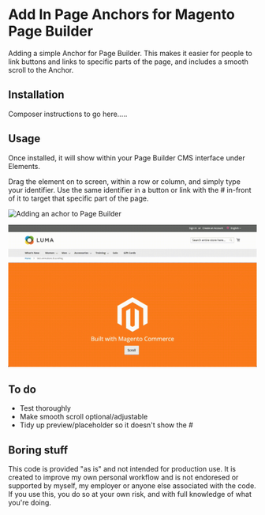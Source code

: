 # Add In Page Anchors for Magento Page Builder

Adding a simple Anchor for Page Builder. This makes it easier for people to link buttons and links to specific parts of the page, and includes a smooth scroll to the Anchor.

## Installation

Composer instructions to go here.....

## Usage

Once installed, it will show within your Page Builder CMS interface under Elements.

Drag the element on to screen, within a row or column, and simply type your identifier. Use the same identifier in a button or link with the # in-front of it to target that specific part of the page.

![Adding an achor to Page Builder](image_adding_anchor_to_pb.gif "Adding an achor to Page Builder")

![Anchor usage on the frontend](image_smooth_scroll_on_fe.gif "Anchor usage on the frontend")

## To do

* Test thoroughly
* Make smooth scroll optional/adjustable
* Tidy up preview/placeholder so it doesn't show the #

## Boring stuff

This code is provided "as is" and not intended for production use. It is created to improve my own personal workflow and is not endoresed or supported by myself, my employer or anyone else associated with the code. If you use this, you do so at your own risk, and with full knowledge of what you're doing.